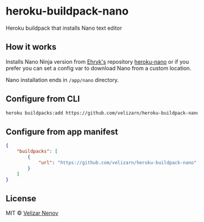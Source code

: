 # heroku-buildpack-nano

Heroku buildpack that installs Nano text editor

## How it works

Installs Nano Ninja version from [Ehryk's](https://github.com/Ehryk) repository [heroku-nano](https://github.com/Ehryk/heroku-nano/) or if you prefer you can set a config var to download Nano from a custom location.

Nano installation ends in `/app/nano` directory.

## Configure from CLI

```bash
heroku buildpacks:add https://github.com/velizarn/heroku-buildpack-nano
```

## Configure from app manifest

```json
{
    "buildpacks": [
        {
            "url": "https://github.com/velizarn/heroku-buildpack-nano"
        }
    ]
}
```

## License

MIT © [Velizar Nenov](https://github.com/velizarn)
